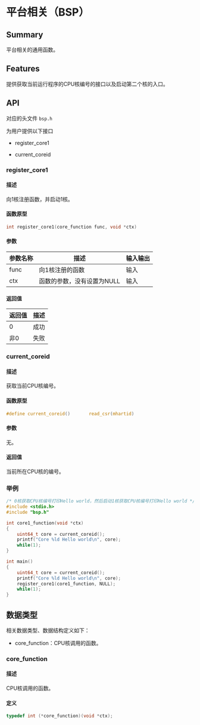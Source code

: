 # 平台相关（BSP）

## Summary

平台相关的通用函数。

## Features

提供获取当前运行程序的CPU核编号的接口以及启动第二个核的入口。

## API

对应的头文件 `bsp.h`

为用户提供以下接口

- register\_core1

- current\_coreid

### register\_core1

#### 描述

向1核注册函数，并启动1核。

#### 函数原型

```c
int register_core1(core_function func, void *ctx)
```

#### 参数

| 参数名称                         |   描述                   |  输入输出  |
| ------------------------------- | ------------------------ | --------- |
| func                            | 向1核注册的函数           | 输入       |
| ctx                             | 函数的参数，没有设置为NULL | 输入       |

#### 返回值

| 返回值  | 描述   |
| :----  | :------ |
| 0      | 成功    |
| 非0    | 失败    |

### current\_coreid

#### 描述

获取当前CPU核编号。

#### 函数原型

```c
#define current_coreid()       read_csr(mhartid)
```

#### 参数

无。

#### 返回值

当前所在CPU核的编号。

### 举例

```c
/* 0核获取CPU核编号打印Hello world，然后启动1核获取CPU核编号打印Hello world */
#include <stdio.h>
#include "bsp.h"

int core1_function(void *ctx)
{
    uint64_t core = current_coreid();
    printf("Core %ld Hello world\n", core);
    while(1);
}

int main()
{
    uint64_t core = current_coreid();
    printf("Core %ld Hello world\n", core);
    register_core1(core1_function, NULL);
    while(1);
}
```

## 数据类型

相关数据类型、数据结构定义如下：

- core\_function：CPU核调用的函数。

### core\_function

#### 描述

CPU核调用的函数。

#### 定义

```c
typedef int (*core_function)(void *ctx);
```